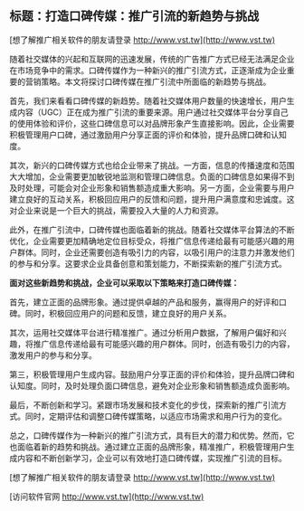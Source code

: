 ## **标题：打造口碑传媒：推广引流的新趋势与挑战**

[想了解推广相关软件的朋友请登录 http://www.vst.tw](http://www.vst.tw)

随着社交媒体的兴起和互联网的迅速发展，传统的广告推广方式已经无法满足企业在市场竞争中的需求。口碑传媒作为一种新兴的推广引流方式，正逐渐成为企业重要的营销策略。本文将探讨口碑传媒在推广引流中所面临的新趋势与挑战。

首先，我们来看看口碑传媒的新趋势。随着社交媒体用户数量的快速增长，用户生成内容（UGC）正在成为推广引流的重要来源。用户通过社交媒体平台分享自己的使用体验和评价，这些口碑信息可以对品牌形象产生直接影响。因此，企业需要积极管理用户口碑，通过激励用户分享正面的评价和体验，提升品牌口碑和认知度。

其次，新兴的口碑传媒方式也给企业带来了挑战。一方面，信息的传播速度和范围大大增加，企业需要更加敏锐地监测和管理口碑信息。负面的口碑信息如果得不到及时处理，可能会对企业形象和销售额造成重大影响。另一方面，企业需要与用户建立良好的互动关系，积极回应用户的反馈和问题，提升用户满意度和忠诚度。这对企业来说是一个巨大的挑战，需要投入大量的人力和资源。

此外，在推广引流中，口碑传媒也面临着新的挑战。随着社交媒体平台算法的不断优化，企业需要更加精确地定位目标受众，将推广信息传递给最有可能感兴趣的用户群体。同时，企业还需要创造有吸引力的内容，以吸引用户的注意力并激发他们的参与和分享。这要求企业具备创意和策划能力，不断探索新的推广引流方式。

**面对这些新趋势和挑战，企业可以采取以下策略来打造口碑传媒：**

首先，建立正面的品牌形象。通过提供卓越的产品和服务，赢得用户的好评和口碑。同时，积极回应用户的问题和反馈，建立良好的用户关系。

其次，运用社交媒体平台进行精准推广。通过分析用户数据，了解用户偏好和兴趣，将推广信息传递给最有可能感兴趣的用户群体。同时，创造有吸引力的内容，激发用户的参与和分享。

第三，积极管理用户生成内容。鼓励用户分享正面的评价和体验，提升品牌口碑和认知度。同时，及时处理负面口碑信息，避免对企业形象和销售额造成负面影响。

最后，不断创新和学习。紧跟市场发展和技术变化的步伐，探索新的推广引流方式。同时，定期评估和调整口碑传媒策略，以适应市场需求和用户行为的变化。

总之，口碑传媒作为一种新兴的推广引流方式，具有巨大的潜力和优势。然而，它也面临着新的趋势和挑战。通过建立正面的品牌形象，精准推广，积极管理用户生成内容和不断创新学习，企业可以有效地打造口碑传媒，实现推广引流的目标。

[想了解推广相关软件的朋友请登录 http://www.vst.tw](http://www.vst.tw)


[访问软件官网 http://www.vst.tw](http://www.vst.tw)
